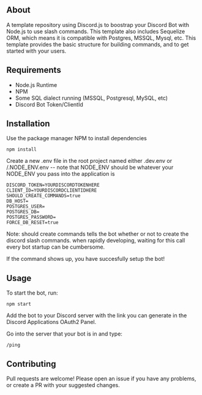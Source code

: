 ## About

A template repository using Discord.js to boostrap your Discord Bot with Node.js to use slash commands. This template also includes Sequelize ORM, which means it is compatible with Postgres, MSSQL, Mysql, etc. This template provides the basic structure for building commands, and to get started with your users.

## Requirements
* Node.js Runtime
* NPM
* Some SQL dialect running (MSSQL, Postgresql, MySQL, etc)
* Discord Bot Token/ClientId

## Installation
Use the package manager NPM to install dependencies
```
npm install
```

Create a new .env file in the root project named either .dev.env or /.NODE_ENV.env -- note that NODE_ENV should be whatever your NODE_ENV you pass into the application is

```env
DISCORD_TOKEN=YOURDISCORDTOKENHERE
CLIENT_ID=YOURDISCORDCLIENTIDHERE
SHOULD_CREATE_COMMANDS=true
DB_HOST=
POSTGRES_USER=    
POSTGRES_DB=
POSTGRES_PASSWORD=
FORCE_DB_RESET=true
```
Note: should create commands tells the bot whether or not to create the discord slash commands. when rapidly developing, waiting for this call every bot startup can be cumbersome.

If the command shows up, you have succesfully setup the bot!

## Usage

To start the bot, run:

```
npm start
```

Add the bot to your Discord server with the link you can generate in the Discord Applications OAuth2 Panel.

Go into the server that your bot is in and type:

```
/ping
```


## Contributing

Pull requests are welcome! Please open an issue if you have any problems, or create a PR with your suggested changes.
